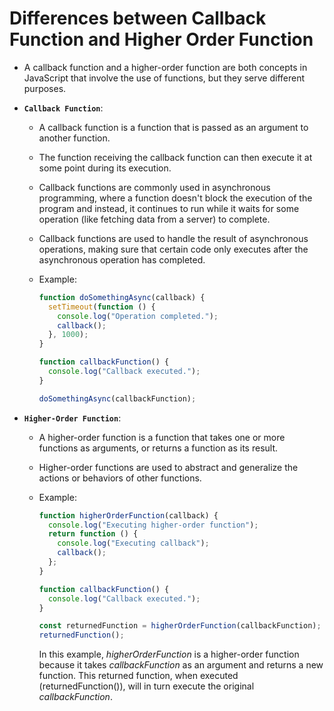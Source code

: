 # Differences between Callback Function and Higher Order Function

- A callback function and a higher-order function are both concepts in JavaScript that involve the use of functions, but they serve different purposes.

- **`Callback Function`**:

  - A callback function is a function that is passed as an argument to another function.
  - The function receiving the callback function can then execute it at some point during its execution.
  - Callback functions are commonly used in asynchronous programming, where a function doesn't block the execution of the program and instead, it continues to run while it waits for some operation (like fetching data from a server) to complete.
  - Callback functions are used to handle the result of asynchronous operations, making sure that certain code only executes after the asynchronous operation has completed.
  - Example:

    ```javascript
    function doSomethingAsync(callback) {
      setTimeout(function () {
        console.log("Operation completed.");
        callback();
      }, 1000);
    }

    function callbackFunction() {
      console.log("Callback executed.");
    }

    doSomethingAsync(callbackFunction);
    ```

- **`Higher-Order Function`**:

  - A higher-order function is a function that takes one or more functions as arguments, or returns a function as its result.
  - Higher-order functions are used to abstract and generalize the actions or behaviors of other functions.
  - Example:

    ```javascript
    function higherOrderFunction(callback) {
      console.log("Executing higher-order function");
      return function () {
        console.log("Executing callback");
        callback();
      };
    }

    function callbackFunction() {
      console.log("Callback executed.");
    }

    const returnedFunction = higherOrderFunction(callbackFunction);
    returnedFunction();
    ```

    In this example, _higherOrderFunction_ is a higher-order function because it takes _callbackFunction_ as an argument and returns a new function. This returned function, when executed (returnedFunction()), will in turn execute the original _callbackFunction_.
